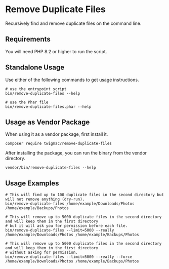# Remove Duplicate Files

Recursively find and remove duplicate files on the command line.

## Requirements

You will need PHP 8.2 or higher to run the script.

## Standalone Usage

Use either of the following commands to get usage instructions.

```
# use the entrypoint script
bin/remove-duplicate-files --help

# use the Phar file
bin/remove-duplicate-files.phar --help
```

## Usage as Vendor Package

When using it as a vendor package, first install it.

```
composer require twigmac/remove-duplicate-files
```

After installing the package, you can run the binary from the vendor directory.

```
vendor/bin/remove-duplicate-files --help
```

## Usage Examples

```
# This will find up to 100 duplicate files in the second directory but will not remove anything (dry-run).
bin/remove-duplicate-files /home/example/Downloads/Photos /home/example/Backups/Photos

# This will remove up to 5000 duplicate files in the second directory and will keep them in the first directory
# but it will ask you for permission before each file.
bin/remove-duplicate-files --limit=5000 --really /home/example/Downloads/Photos /home/example/Backups/Photos

# This will remove up to 5000 duplicate files in the second directory and will keep them in the first directory
# without asking for permission.
bin/remove-duplicate-files --limit=5000 --really --force /home/example/Downloads/Photos /home/example/Backups/Photos
```
